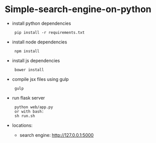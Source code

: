 # Simple-search-engine-on-python

 * install python dependencies

        pip install -r requirements.txt

 * install node dependencies

        npm install

 * install js dependencies

        bower install

 * compile jsx files using gulp

        gulp 

 * run flask server

        python web/app.py
        or with bash: 
        sh run.sh

 * locations:
    - search engine: http://127.0.0.1:5000


